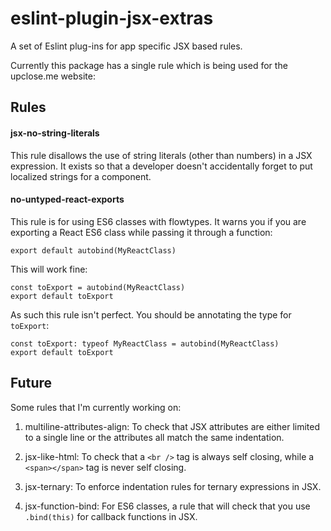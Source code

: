 # eslint-plugin-jsx-extras
A set of Eslint plug-ins for app specific JSX based rules.

Currently this package has a single rule which is being used for the upclose.me website:

## Rules

#### jsx-no-string-literals
This rule disallows the use of string literals (other than numbers) in a JSX expression.
It exists so that a developer doesn't accidentally forget to put localized strings for a component.

#### no-untyped-react-exports
This rule is for using ES6 classes with flowtypes.
It warns you if you are exporting a React ES6 class while passing it through a function:
```
export default autobind(MyReactClass)
```
This will work fine:
```
const toExport = autobind(MyReactClass)
export default toExport
```
As such this rule isn't perfect. You should be annotating the type for `toExport`:
```
const toExport: typeof MyReactClass = autobind(MyReactClass)
export default toExport
```


## Future
Some rules that I'm currently working on:
1) multiline-attributes-align: To check that JSX attributes are either limited to a single line or the attributes all match the same indentation.

2) jsx-like-html: To check that a `<br />` tag is always self closing, while a `<span></span>` tag is never self closing.

3) jsx-ternary: To enforce indentation rules for ternary expressions in JSX.

4) jsx-function-bind: For ES6 classes, a rule that will check that you use `.bind(this)` for callback functions in JSX.
